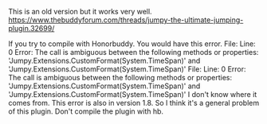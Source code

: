 This is an old version but it works very well.
https://www.thebuddyforum.com/threads/jumpy-the-ultimate-jumping-plugin.32699/

If you try to compile with Honorbuddy. You would have this error. 
File:  Line: 0 Error: The call is ambiguous between the following methods or properties: 'Jumpy.Extensions.CustomFormat(System.TimeSpan)' and 'Jumpy.Extensions.CustomFormat(System.TimeSpan)'
File:  Line: 0 Error: The call is ambiguous between the following methods or properties: 'Jumpy.Extensions.CustomFormat(System.TimeSpan)' and 'Jumpy.Extensions.CustomFormat(System.TimeSpan)'
I don't know where it comes from. This error is also in version 1.8. So I think it's a general problem of this plugin.
Don't compile the plugin with hb.